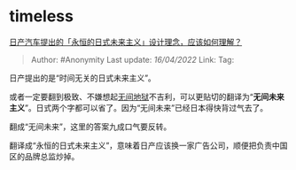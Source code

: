 # timeless
[日产汽车提出的「永恒的日式未来主义」设计理念，应该如何理解？](https://www.zhihu.com/question/527575542/answer/2438172463)

> Author: #Anonymity
> Last update: *16/04/2022*
> Link:
> Tag:

日产提出的是“时间无关的日式未来主义”。

或者一定要翻到极致、不嫌想起[无间地狱](https://www.zhihu.com/search?q=%E6%97%A0%E9%97%B4%E5%9C%B0%E7%8B%B1&search_source=Entity&hybrid_search_source=Entity&hybrid_search_extra=%7B%22sourceType%22%3A%22answer%22%2C%22sourceId%22%3A2438172463%7D)不吉利，可以更贴切的翻译为“**无间未来主义**”。日式两个字都可以省了。因为“无间未来”已经日本得快背过气去了。

翻成“无间未来”，这里的答案九成口气要反转。

翻译成“永恒的日式未来主义”，意味着日产应该换一家广告公司，顺便把负责中国区的品牌总监炒掉。
